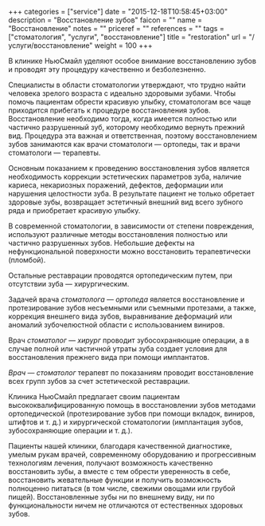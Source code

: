 +++
categories = ["service"]
date = "2015-12-18T10:58:45+03:00"
description = "Восстановление зубов"
faicon = ""
name = "Восстановление"
notes = ""
priceref = ""
references = ""
tags = ["стоматология", "услуги", "восстановление"]
title = "restoration"
url = "/услуги/восстановление"
weight = 100
+++
 
В клинике НьюСмайл уделяют особое внимание восстановлению зубов и проводят эту процедуру качественно и безболезненно.
<!--more-->
Специалисты в области стоматологии утверждают, что трудно найти человека зрелого возраста с идеально здоровыми зубами. Чтобы помочь пациентам обрести красивую улыбку, стоматологам все чаще приходится прибегать к процедуре восстановления зубов. Восстановление необходимо тогда, когда имеется полностью или частично разрушенный зуб, которому необходимо вернуть прежний вид. Процедура эта важная и ответственная, поэтому восстановлением зубов занимаются как врачи стоматологи — ортопеды, так и врачи стоматологи — терапевты.

Основным показанием к проведению восстановления зубов является необходимость коррекции эстетических параметров зуба, наличие кариеса, некариозных поражений, дефектов, деформации или нарушения целостности зуба. В результате пациент не только обретает здоровые зубы, возвращает эстетичный внешний вид всего зубного ряда и приобретает красивую улыбку.

В современной стоматологии, в зависимости от степени повреждения, используют различные методы восстановления полностью или частично разрушенных зубов. Небольшие дефекты на нефункциональной поверхности можно восстановить терапевтически (пломбой).

Остальные реставрации проводятся ортопедическим путем, при отсутствии зуба — хирургическим.

Задачей врача _стоматолога — ортопеда_ является восстановление и протезирование зубов несъемными или съемными протезами, а также, коррекция внешнего вида зубов, выравнивание деформаций или аномалий зубочелюстной области с использованием виниров.

Врач _стоматолог — хирург_ проводит зубосохраняющие операции, а в случае полной или частичной утраты зуба создает условия для восстановления прежнего вида при помощи имплантатов.

_Врач — стоматолог_ терапевт по показаниям проводит восстановление всех групп зубов за счет эстетической реставрации.

Клиника НьюСмайл предлагает своим пациентам высококвалифицированную помощь в восстановлении зубов методами ортопедической (протезирование зубов при помощи вкладок, виниров, штифтов и т. д.) и хирургической стоматологии (имплантация зубов, зубосохраняющие операции и т. д.).

Пациенты нашей клиники, благодаря качественной диагностике, умелым рукам врачей, современному оборудованию и прогрессивным технологиям лечения, получают возможность качественно восстановить зубы, а вместе с тем обрести уверенность в себе, восстановить жевательные функции и получить возможность полноценно питаться (в том числе, свежими овощами или грубой пищей). Восстановленные зубы ни по внешнему виду, ни по функциональности ничем не отличаются от естественных здоровых зубов.
